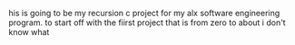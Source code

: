 his is going to be my recursion c project for my alx software engineering program.
to start off with the fiirst project that is from zero to about i don't know what
